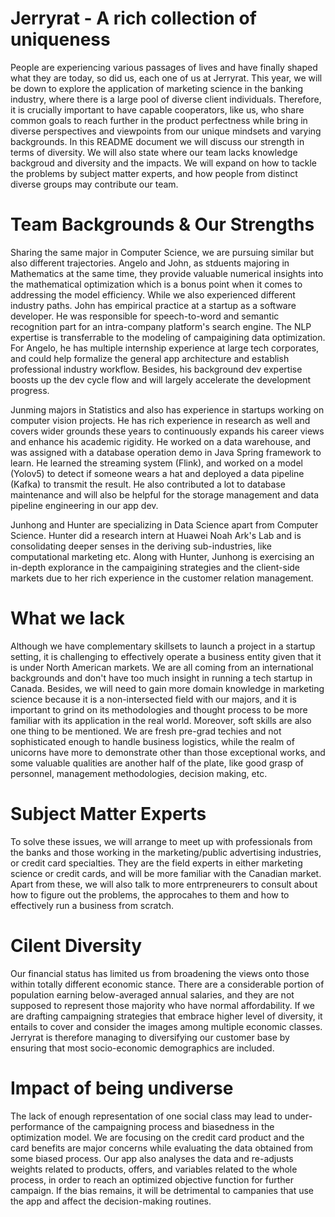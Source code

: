 
# Jerryrat - A rich collection of uniqueness

People are experiencing various passages of lives and have finally shaped what they are today, so did us, each one of us at Jerryrat. This year, we will be down to explore the application of marketing science in the banking industry, where there is a large pool of diverse client individuals. Therefore, it is crucially important to have capable cooperators, like us, who share common goals to reach further in the product perfectness while bring in diverse perspectives and viewpoints from our unique mindsets and varying backgrounds. In this README document we will discuss our strength in terms of diversity. We will also state where our team lacks knowledge backgroud and diversity and the impacts. We will expand on how to tackle the problems by subject matter experts, and how people from distinct diverse groups may contribute our team.

# Team Backgrounds & Our Strengths

Sharing the same major in Computer Science, we are pursuing similar but also different trajectories. Angelo and John, as stduents majoring in Mathematics at the same time, they provide valuable numerical insights into the mathematical optimization which is a bonus point when it comes to addressing the model efficiency. While we also experienced different industry paths. John has empirical practice at a startup as a software developer. He was responsible for speech-to-word and semantic recognition part for an intra-company platform's search engine. The NLP expertise is transferrable to the modeling of campaigining data optimization. For Angelo, he has multiple internship experience at large tech corporates, and could help formalize the general app architecture and establish professional industry workflow. Besides, his background dev expertise boosts up the dev cycle flow and will largely accelerate the development progress.

Junming majors in Statistics and also has experience in startups working on computer vision projects. He has rich experience in research as well and covers wider grounds these years to continuously expands his career views and enhance his academic rigidity. He worked on a data warehouse, and was assigned with a database operation demo in Java Spring framework to learn. He learned the streaming system (Flink), and worked on a model (Yolov5) to detect if someone wears a hat and deployed a data pipeline (Kafka) to transmit the result. He also contributed a lot to database maintenance and will also be helpful for the storage management and data pipeline engineering in our app dev.

Junhong and Hunter are specializing in Data Science apart from Computer Science. Hunter did a research intern at Huawei Noah Ark's Lab and is consolidating deeper senses in the deriving sub-industries, like computational marketing etc. Along with Hunter, Junhong is exercising an in-depth explorance in the campaigining strategies and the client-side markets due to her rich experience in the customer relation management.

# What we lack

Although we have complementary skillsets to launch a project in a startup setting, it is challenging to effectively operate a business entity given that it is under North American markets. We are all coming from an international backgrounds and don't have too much insight in running a tech startup in Canada. Besides, we will need to gain more domain knowledge in marketing science because it is a non-intersected field with our majors, and it is important to grind on its methodologies and thought process to be more familiar with its application in the real world. Moreover, soft skills are also one thing to be mentioned. We are fresh pre-grad techies and not sophisticated enough to handle business logistics, while the realm of unicorns have more to demonstrate other than those exceptional works, and some valuable qualities are another half of the plate, like good grasp of personnel, management methodologies, decision making, etc.

# Subject Matter Experts

To solve these issues, we will arrange to meet up with professionals from the banks and those working in the marketing/public advertising industries, or credit card specialties. They are the field experts in either marketing science or credit cards, and will be more familiar with the Canadian market. Apart from these, we will also talk to more entrpreneurers to consult about how to figure out the problems, the approcahes to them and how to effectively run a business from scratch.

# Cilent Diversity

Our financial status has limited us from broadening the views onto those within totally different economic stance. There are a considerable portion of population earning below-averaged annual salaries, and they are not supposed to represent those majority who have normal affordability. If we are drafting campaigning strategies that embrace higher level of diversity, it entails to cover and consider the images among multiple economic classes. Jerryrat is therefore managing to diversifying our customer base by ensuring that most socio-economic demographics are included.

# Impact of being undiverse

The lack of enough representation of one social class may lead to under-performance of the campaigning process and biasedness in the optimization model. We are focusing on the credit card product and the card benefits are major concerns while evaluating the data obtained from some biased process. Our app also analyses the data and re-adjusts weights related to products, offers, and variables related to the whole process, in order to reach an optimized objective function for further campaign. If the bias remains, it will be detrimental to campanies that use the app and affect the decision-making routines.



